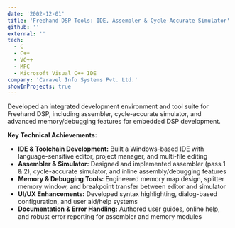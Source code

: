 ```yaml
---
date: '2002-12-01'
title: 'Freehand DSP Tools: IDE, Assembler & Cycle-Accurate Simulator'
github: ''
external: ''
tech:
  - C
  - C++
  - VC++
  - MFC
  - Microsoft Visual C++ IDE
company: 'Caravel Info Systems Pvt. Ltd.'
showInProjects: true
---
```


Developed an integrated development environment and tool suite for Freehand DSP, including assembler, cycle-accurate simulator, and advanced memory/debugging features for embedded DSP development.

**Key Technical Achievements:**

- **IDE & Toolchain Development:** Built a Windows-based IDE with language-sensitive editor, project manager, and multi-file editing
- **Assembler & Simulator:** Designed and implemented assembler (pass 1 & 2), cycle-accurate simulator, and inline assembly/debugging features
- **Memory & Debugging Tools:** Engineered memory map design, splitter memory window, and breakpoint transfer between editor and simulator
- **UI/UX Enhancements:** Developed syntax highlighting, dialog-based configuration, and user aid/help systems
- **Documentation & Error Handling:** Authored user guides, online help, and robust error reporting for assembler and memory modules
